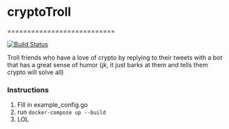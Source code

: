 # cryptoTroll
===========================

[![Build Status](https://travis-ci.org/philnielsen/cryptotroll.svg?branch=master)](https://travis-ci.org/philnielsen/cryptotroll)

Troll friends who have a love of crypto by replying to their tweets with a bot that has a great sense of humor (jk, it just barks at them and tells them crypto will solve all)

### Instructions

1. Fill in example_config.go
1. run ```docker-compose up --build```
1. LOL 